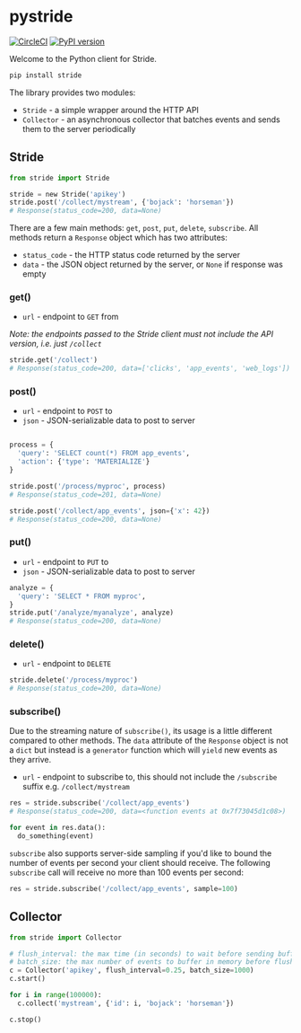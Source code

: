 # pystride

[![CircleCI](https://circleci.com/gh/pipelinedb/pystride.svg?style=shield)](https://circleci.com/gh/pipelinedb/pystride)
[![PyPI version](https://badge.fury.io/py/stride.svg)](https://badge.fury.io/py/stride)

Welcome to the Python client for Stride.

```sh
pip install stride
```

The library provides two modules:

* `Stride` - a simple wrapper around the HTTP API
* `Collector` - an asynchronous collector that batches events and sends them to the server periodically

## Stride

```python
from stride import Stride

stride = new Stride('apikey')
stride.post('/collect/mystream', {'bojack': 'horseman'})
# Response(status_code=200, data=None)
```

There are a few main methods: `get`, `post`, `put`, `delete`, `subscribe`. All methods return a `Response` object which has two attributes:

* `status_code` - the HTTP status code returned by the server
* `data` - the JSON object returned by the server, or `None` if response was empty

### get()

* `url` - endpoint to `GET` from

*Note: the endpoints passed to the Stride client must not include the API version, i.e. just `/collect`*

```python
stride.get('/collect')
# Response(status_code=200, data=['clicks', 'app_events', 'web_logs'])
```

### post()

* `url` - endpoint to `POST` to
* `json` - JSON-serializable data to post to server

```python

process = {
  'query': 'SELECT count(*) FROM app_events',
  'action': {'type': 'MATERIALIZE'}
}

stride.post('/process/myproc', process)
# Response(status_code=201, data=None)

stride.post('/collect/app_events', json={'x': 42})
# Response(status_code=200, data=None)
```

### put()

* `url` - endpoint to `PUT` to
* `json` - JSON-serializable data to post to server

```python
analyze = {
  'query': 'SELECT * FROM myproc',
}
stride.put('/analyze/myanalyze', analyze)
# Response(status_code=200, data=None)
```

### delete()

* `url` - endpoint to `DELETE`

```python
stride.delete('/process/myproc')
# Response(status_code=200, data=None)
```

### subscribe()

Due to the streaming nature of `subscribe()`, its usage is a little different compared to other methods. The `data` attribute of the `Response` object is not a `dict` but instead is a `generator` function which will `yield` new events as they arrive.

* `url` - endpoint to subscribe to, this should not include the `/subscribe` suffix e.g. `/collect/mystream`

```python
res = stride.subscribe('/collect/app_events')
# Response(status_code=200, data=<function events at 0x7f73045d1c08>)

for event in res.data():
  do_something(event)
```

`subscribe` also supports server-side sampling if you'd like to bound the number of events per second your client should receive. The following `subscribe` call will receive no more than 100 events per second:

```python
res = stride.subscribe('/collect/app_events', sample=100)
```

## Collector

```python
from stride import Collector

# flush_interval: the max time (in seconds) to wait before sending buffered events to the server, default = 0.25
# batch_size: the max number of events to buffer in memory before flushing, default = 1000
c = Collector('apikey', flush_interval=0.25, batch_size=1000)
c.start()

for i in range(100000):
  c.collect('mystream', {'id': i, 'bojack': 'horseman'})

c.stop()
```

